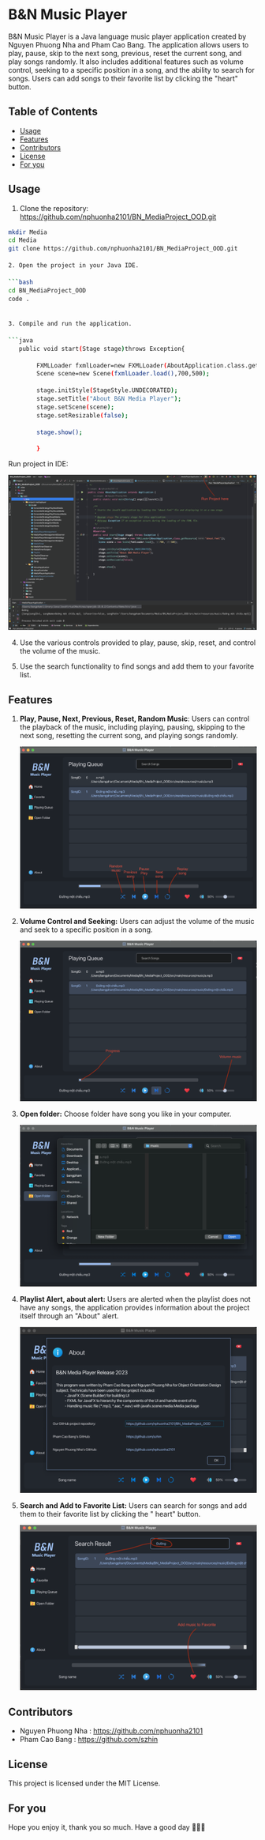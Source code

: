   # B&N Music Player

  B&N Music Player is a Java language music player application created by Nguyen Phuong Nha and Pham Cao Bang. The
  application allows users to play, pause, skip to the next song, previous, reset the current song, and play songs
  randomly. It also includes additional features such as volume control, seeking to a specific position in a song, and the
  ability to search for songs. Users can add songs to their favorite list by clicking the "heart" button.

  ## Table of Contents

  - [Usage](#usage)
  - [Features](#features)
  - [Contributors](#contributors)
  - [License](#license)
  - [For you](#for---you)

  ## Usage

  1. Clone the repository: https://github.com/nphuonha2101/BN_MediaProject_OOD.git

  ```bash
  mkdir Media
  cd Media
  git clone https://github.com/nphuonha2101/BN_MediaProject_OOD.git

  2. Open the project in your Java IDE.

  ```bash
  cd BN_MediaProject_OOD
  code .
  

  3. Compile and run the application.

  ```java
     public void start(Stage stage)throws Exception{

          FXMLLoader fxmlLoader=new FXMLLoader(AboutApplication.class.getResource("about.fxml"));
          Scene scene=new Scene(fxmlLoader.load(),700,500);

          stage.initStyle(StageStyle.UNDECORATED);
          stage.setTitle("About B&N Media Player");
          stage.setScene(scene);
          stage.setResizable(false);

          stage.show();

          }
  ```

  Run project in IDE:

  ![Run project](src/main/resources/img/githubRun.png)

  4. Use the various controls provided to play, pause, skip, reset, and control the volume of the music.

  5. Use the search functionality to find songs and add them to your favorite list.

  ## Features

  1. **Play, Pause, Next, Previous, Reset, Random Music**: Users can control the playback of the music, including playing,
     pausing, skipping to the next song, resetting the current song, and playing songs randomly.

     ![Play, pause, next, Previous, reset, random](src/main/resources/img/githubPlay.png)

  2. **Volume Control and Seeking:** Users can adjust the volume of the music and seek to a specific position in a song.

     ![Volume Control and Seeking](src/main/resources/img/githubProgress.png)

  3. **Open folder:** Choose folder have song you like in your computer.

     ![Alert About](src/main/resources/img/githubOpenFolder.png)

  4. **Playlist Alert, about alert:** Users are alerted when the playlist does not have any songs, the application
     provides information about the project itself through an "About" alert.

     ![Playlist Alert](src/main/resources/img/githubAlert.png)

  5. **Search and Add to Favorite List:** Users can search for songs and add them to their favorite list by clicking the "
     heart" button.

     ![Search and Add to Favorite List:](src/main/resources/img/githubSearch.png)

  ## Contributors

  - Nguyen Phuong Nha : https://github.com/nphuonha2101
  - Pham Cao Bang : https://github.com/szhin

  ## License

  This project is licensed under the MIT License.

  ## For you

  Hope you enjoy it, thank you so much.
  Have a good day 🥰😋😎
